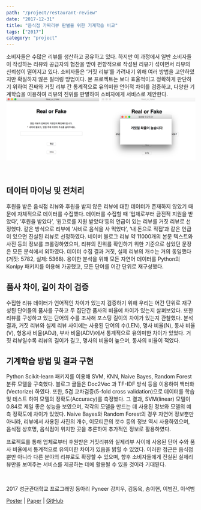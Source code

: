 ```yaml
---
path: "/project/restaurant-review"
date: "2017-12-31"
title: "음식점 가짜리뷰 판별을 위한 기계학습 비교"
tags: ["2017"]
category: "project"
---
```

소비자들은 수많은 리뷰를 생산하고 공유하고 있다. 하지만 이 과정에서 일반 소비자들이 작성하는 리뷰와 공급자의 협찬을 받아 편향적으로 작성된 리뷰가 섞이면서 리뷰의 신뢰성이 떨어지고 있다. 소비자들은 ‘거짓 리뷰’를 가려내기 위해 여러 방법을 고안하였지만 확실하지 않은 필터링 방법이다. 본 프로젝트는 보다 효율적이고 정확하게 판단하기 위하여 진짜와 거짓 리뷰 간 통계적으로 유의미한 언어적 차이를 검증하고, 다양한 기계학습을 이용하여 리뷰의 진위를 판별하여 소비자에게 서비스로 제안한다. 
![review_result](./img/review.png)

<br />

## 데이터 마이닝 및 전처리
후원을 받은 음식점 리뷰와 후원을 받지 않은 리뷰에 대한 데이터가 존재하지 않았기 때문에 자체적으로 데이터를 수집했다. 데이터를 수집할 때 ‘업체로부터 금전적 지원을 받았다’, ‘후원을 받았다’, ‘원고료를 지원 받았다’등의 언급이 있는 리뷰를 거짓 리뷰로 선정했다. 같은 방식으로 리뷰에 ‘사비로 음식을 사 먹었다’, ‘내 돈으로 직접’과 같은 언급이 있으면 진실된 리뷰로 선정하였다.
네이버 블로그 리뷰 약 11000개의 본문 텍스트와 사진 등의 정보를 크롤링하였으며, 리뷰의 진위를 확인하기 위한 기준으로 삼았던 문장은 모든 분석에서 외하였다. 데이터 수집 결과 거짓, 실제 리뷰의 개수는 거의 동일했다(거짓: 5782, 실제: 5368). 용이한 분석을 위해 모든 자연어 데이터를 Python의 Konlpy 패키지를 이용해 가공했고, 모든 단어를 어간 단위로 재구성했다.

## 품사 차이, 길이 차이 검증
수집한 리뷰 데이터가 언어적인 차이가 있는지 검증하기 위해 우리는 어간 단위로 재구성된 단어들의 품사를 구하고 두 집단간 품사의 비율에 차이가 있는지 살펴보았다. 또한 리뷰를 구성하고 있는 단어의 수를 조사해 포스팅 길이의 차이가 있는지 관찰했다. 분석 결과, 거짓 리뷰와 실제 리뷰 사이에는 사용된 단어의 수(LEN), 명사 비율(N), 동사 비율(V), 형용사 비율(ADJ), 부사 비율(ADV)에서 통계적으로 유의미한 차이가 있었다. 거짓 리뷰일수록 리뷰의 길이가 길고, 명사의 비율이 높으며, 동사의 비율이 적었다.

## 기계학습 방법 및 결과 구현
Python Scikit-learn 패키지를 이용해 SVM, KNN, Naive Bayes, Random Forest 분류 모델을 구축했다. 블로그 글들은 Doc2Vec 과 TF-IDF 방식 등을 이용하여 백터화(Vectorize) 하였다. 또한, 5겹 교차검증(5-fold cross validation)으로 데이터를 학습 및 테스트 하여 모델의 정확도(Accuracy)를 측정했다.
그 결과, SVM(linear) 모델이 0.84로 제일 좋은 성능을 보였으며, 각각의 모델을 만드는 데 사용된 정보와 모델의 예측 정확도에 차이가 있었다. Naive Bayes와 Random Forest의 경우 자연어 정보뿐만 아니라, 리뷰에서 사용된 사진의 개수, 이모티콘의 갯수 등의 정보 역시 사용하였으며, 음식점 상호명, 음식점이 위치한 곳을 추론하여 추가적인 정보로 활용하였다.

프로젝트를 통해 업체로부터 후원받은 거짓리뷰와 실제리뷰 사이에 사용된 단어 수와 품사 비율에서 통계적으로 유의미한 차이가 있음을 밝힐 수 있었다. 이러한 접근은 음식점뿐만 아니라 다른 분야의 리뷰로도 확장할 수 있으며, 향후 소비자들에게 진실된 실제리뷰만을 보여주는 서비스를 제공하는 데에 활용될 수 있을 것이라 기대된다.

<br />

2017 성균관대학교 프로그래밍 동아리 Pyneer
강지우, 김동욱, 송이현, 이범진, 이석범

[Poster](https://drive.google.com/file/d/1kROnEuHqCJR362Ul7MVYF8BpBXH7gCYT/view?usp=sharing) | [Paper](http://www.dbpia.co.kr/Journal/ArticleDetail/NODE07322771) | [GitHub](https://github.com/constmoon/Restaurant-review)
